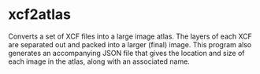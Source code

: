 # xcf2atlas

Converts a set of XCF files into a large image atlas. The layers of each XCF
are separated out and packed into a larger (final) image. This program also
generates an accompanying JSON file that gives the location and size of each
image in the atlas, along with an associated name.
